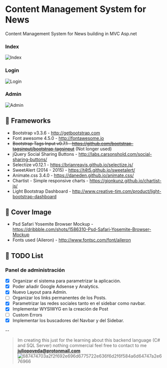 # Content Management System for News
Content Management System for News building in MVC Asp.net

### Index
![Index](https://cloud.githubusercontent.com/assets/1715022/12859582/12d85956-cc25-11e5-8e17-c0a3e0dfa44a.png)

### Login
![Login](https://cloud.githubusercontent.com/assets/1715022/12859673/cff02eba-cc25-11e5-955f-9fc5e1f87ac5.png)

### Admin
![Admin](https://cloud.githubusercontent.com/assets/1715022/13030581/49b55942-d27e-11e5-8b8f-05d9ad62be60.png)

## 👾 Frameworks
- Bootstrap v3.3.6 - http://getbootstrap.com
- Font awesome 4.5.0 - http://fontawesome.io
- ~~Bootstrap Tags Input v0.7.1 - https://github.com/bootstrap-tagsinput/bootstrap-tagsinput~~ (Not longer used)
- jQuery Social Sharing Buttons - http://labs.carsonshold.com/social-sharing-buttons/
- Selectize v0.12.1 - https://brianreavis.github.io/selectize.js/
- SweetAlert (2014 - 2015) - https://t4t5.github.io/sweetalert/
- Animate.css 3.4.0 - https://daneden.github.io/animate.css/
- Chartist - Simple responsive charts - https://gionkunz.github.io/chartist-js/
- Light Bootstrap Dashboard - http://www.creative-tim.com/product/light-bootstrap-dashboard

## 🍪 Cover Image
- Psd Safari Yosemite Browser Mockup - https://dribbble.com/shots/1586310-Psd-Safari-Yosemite-Browser-Mockup
- Fonts used (Aileron) - http://www.fontsc.com/font/aileron

## 🏁 TODO List

### Panel de administración
- [X] Organizar el sistema para parametrizar la aplicación.
- [X] Poder añadir Google Adsense y Analytics.
- [X] Nuevo Layout para Admin.
- [ ] Organizar los links permanentes de los Posts.
- [X] Parametrizar las redes sociales tanto en el sidebar como navbar.
- [X] Implementar WYSIWYG en la creación de Post
- [ ] Custom Errors
- [X] Implementar los buscadores del Navbar y del Sidebar.

--
> Im creating this just for the learning about this backend language (C# and SQL Server) nothing commercial feel free to contact to me  **juliopoveda@protonmail.com** ![687474703a2f2f692e696d6775722e636f6d2f6f584a6d64747a2e676966](https://cloud.githubusercontent.com/assets/1715022/12459893/0dff5eb4-bf7f-11e5-90c7-8df784008acc.gif)
